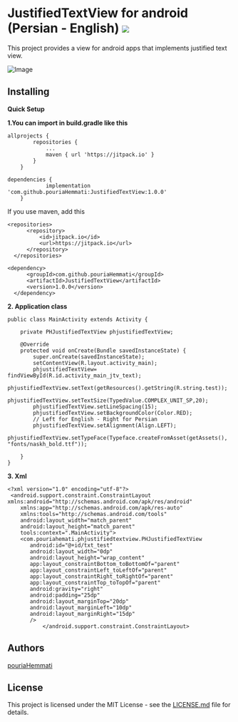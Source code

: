 # JustifiedTextView for android (Persian - English) [![](https://jitpack.io/v/pouriaHemmati/JustifiedTextView.svg)](https://jitpack.io/#pouriaHemmati/JustifiedTextView)

This project provides a view for android apps that implements justified text view.

![Image](http://uupload.ir/files/yx85_text.jpg)

## Installing
**Quick Setup**

**1.You can import in build.gradle like this**

```
allprojects {
		repositories {
			...
			maven { url 'https://jitpack.io' }
		}
	}
  ```
  
```
dependencies {
	        implementation 'com.github.pouriaHemmati:JustifiedTextView:1.0.0'
	}
  ```
  If you use maven, add this
  ```
  <repositories>
		<repository>
		    <id>jitpack.io</id>
		    <url>https://jitpack.io</url>
		</repository>
	</repositories>
  ```
  ```
  <dependency>
	    <groupId>com.github.pouriaHemmati</groupId>
	    <artifactId>JustifiedTextView</artifactId>
	    <version>1.0.0</version>
	</dependency>
```
**2. Application class**

```
public class MainActivity extends Activity {

	private PHJustifiedTextView phjustifiedTextView;
	
	@Override
	protected void onCreate(Bundle savedInstanceState) {
		super.onCreate(savedInstanceState);
		setContentView(R.layout.activity_main);
		phjustifiedTextView= findViewById(R.id.activity_main_jtv_text);
		phjustifiedTextView.setText(getResources().getString(R.string.test));
		phjustifiedTextView.setTextSize(TypedValue.COMPLEX_UNIT_SP,20);
		phjustifiedTextView.setLineSpacing(15);
		phjustifiedTextView.setBackgroundColor(Color.RED);
		// Left for English - Right for Persian
		phjustifiedTextView.setAlignment(Align.LEFT);
		phjustifiedTextView.setTypeFace(Typeface.createFromAsset(getAssets(), "fonts/naskh_bold.ttf"));

	}
}
```

**3. Xml**

```
<?xml version="1.0" encoding="utf-8"?>
 <android.support.constraint.ConstraintLayout xmlns:android="http://schemas.android.com/apk/res/android"
    xmlns:app="http://schemas.android.com/apk/res-auto"
    xmlns:tools="http://schemas.android.com/tools"
    android:layout_width="match_parent"
    android:layout_height="match_parent"
    tools:context=".MainActivity">
    <com.pouriahemati.phjustifiedtextview.PHJustifiedTextView
       android:id="@+id/txt_test"
       android:layout_width="0dp"
       android:layout_height="wrap_content"
       app:layout_constraintBottom_toBottomOf="parent"
       app:layout_constraintLeft_toLeftOf="parent"
       app:layout_constraintRight_toRightOf="parent"
       app:layout_constraintTop_toTopOf="parent"
       android:gravity="right"
       android:padding="25dp"
       android:layout_marginTop="20dp"
       android:layout_marginLeft="10dp"
       android:layout_marginRight="15dp"
       />
           </android.support.constraint.ConstraintLayout>
```

## Authors

[pouriaHemmati](https://github.com/pouriaHemmati)

## License

This project is licensed under the MIT License - see the [LICENSE.md](https://github.com/pouriaHemmati/JustifiedTextView/blob/master/README.md) file for details.

